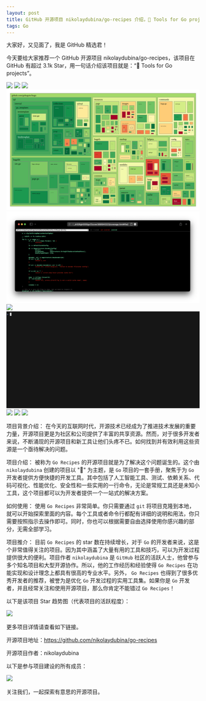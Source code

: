 ```yaml
---
layout: post
title: GitHub 开源项目 nikolaydubina/go-recipes 介绍，🦩 Tools for Go projects
tags: Go
---
```


大家好，又见面了，我是 GitHub 精选君！

今天要给大家推荐一个 GitHub 开源项目 nikolaydubina/go-recipes，该项目在 GitHub 有超过 3.1k Star，用一句话介绍该项目就是：“🦩 Tools for Go projects”。


![](https://user-images.githubusercontent.com/37570492/212964557-8d832278-61bb-4288-a8a7-47f35859e868.gif)
![](https://user-images.githubusercontent.com/25087/237975943-738fe969-1c9f-4849-af8a-cde38156ce92.gif)
![](https://raw.githubusercontent.com/nikolaydubina/go-recipes/master/./img/gpt-pullrequest-updater-example.png)
![](https://raw.githubusercontent.com/nikolaydubina/go-recipes/master/./img/hugo-code-coverage.svg)
![](https://raw.githubusercontent.com/nikolaydubina/go-recipes/master/./img/tool-cover-html.png)
![](https://raw.githubusercontent.com/nikolaydubina/go-recipes/master/./img/gocov-html.png)
![](https://github.com/orlangure/gocovsh/raw/master/examples/general.gif)
![](https://raw.githubusercontent.com/nikolaydubina/go-recipes/master/img/cover.png)
![](https://github.com/qiniu/goc/raw/master/docs/images/intro.gif)
![](https://github.com/qiniu/goc/raw/master/docs/images/goc-vscode.gif)



项目背景介绍： 
在今天的互联网时代，开源技术已经成为了推进技术发展的重要力量，开源项目更是为社区和公司提供了丰富的共享资源。然而，对于很多开发者来说，不断涌现的开源项目和新工具让他们头疼不已。如何找到并有效利用这些资源是一个亟待解决的问题。

项目介绍：
被称为 `Go Recipes` 的开源项目就是为了解决这个问题诞生的。这个由 `nikolaydubina` 创建的项目以 "🦩" 为主题，是 `Go` 项目的一套手册，聚焦于为 `Go` 开发者提供方便快捷的开发工具。其中包括了人工智能工具、测试、依赖关系、代码可视化、性能优化、安全性和一些实用的一行命令，无论是常规工具还是未知小工具，这个项目都可以为开发者提供一个一站式的解决方案。

如何使用：
使用 `Go Recipes` 非常简单。你只需要通过 `git` 将项目克隆到本地，就可以开始探索里面的内容。每个工具或者命令行都配有详细的说明和用法，你只需要按照指示去操作即可。同时，你也可以根据需要自由选择使用你感兴趣的部分，无需全部学习。

项目推介：
目前 `Go Recipes` 的 star 数在持续增长，对于 `Go` 的开发者来说，这是个非常值得关注的项目。因为其中涵盖了大量有用的工具和技巧，可以为开发过程提供很大的便利。项目作者 `nikolaydubina` 是 `GitHub` 社区的活跃人士，他曾参与多个知名项目和大型开源协作。所以，他的工作经历和经验使得 `Go Recipes` 在功能实现和设计理念上都具有很高的专业水平。另外， `Go Recipes` 也得到了很多优秀开发者的推荐，被誉为是优化 `Go` 开发过程的实用工具集。如果你是 `Go` 开发者，并且经常关注和使用开源项目，那么你肯定不能错过 `Go Recipes`！


以下是该项目 Star 趋势图（代表项目的活跃程度）：

![](https://api.star-history.com/svg?repos=nikolaydubina/go-recipes&type=Timeline)

更多项目详情请查看如下链接。

开源项目地址：https://github.com/nikolaydubina/go-recipes 

开源项目作者：nikolaydubina

以下是参与项目建设的所有成员：

![](https://contrib.rocks/image?repo=nikolaydubina/go-recipes)

关注我们，一起探索有意思的开源项目。

